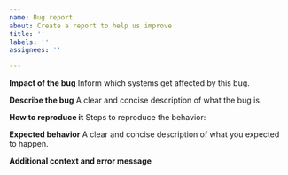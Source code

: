 ```yaml
---
name: Bug report
about: Create a report to help us improve
title: ''
labels: ''
assignees: ''

---
```


**Impact of the bug**
Inform which systems get affected by this bug.

**Describe the bug**
A clear and concise description of what the bug is.

**How to reproduce it**
Steps to reproduce the behavior:

**Expected behavior**
A clear and concise description of what you expected to happen.

**Additional context and error message**
